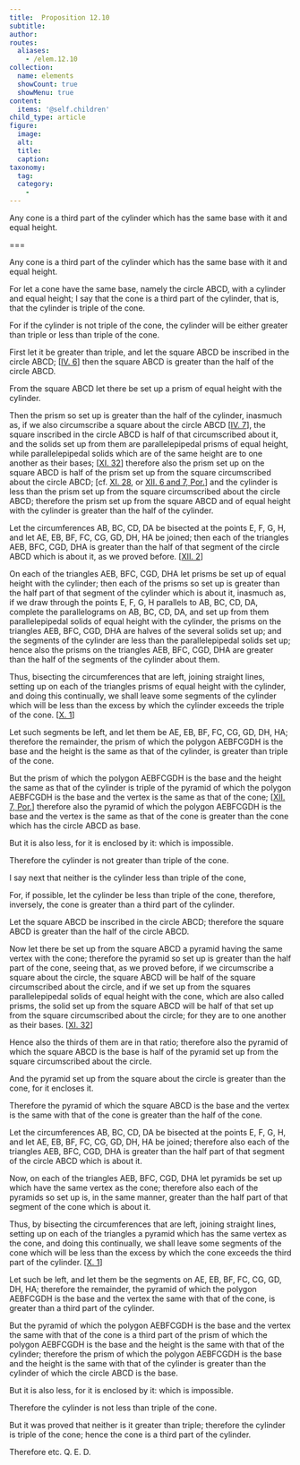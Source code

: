 ```yaml
---
title:  Proposition 12.10
subtitle: 
author:
routes:
  aliases:
    - /elem.12.10
collection:
  name: elements
  showCount: true
  showMenu: true
content:
  items: '@self.children'
child_type: article
figure:
  image:
  alt:
  title:
  caption:
taxonomy:
  tag:
  category:
    - 
---
```


<p>
       <hi rend="ital">Any cone is a third part of the cylinder which has the same base with it and equal height.</hi>
      </p>

===

<p>
       <span class="ital">Any cone is a third part of the cylinder which has the same base with it and equal height.</span>
      </p>

<p>For let a cone have the same base, namely the circle <span class="ital">ABCD</span>, with a cylinder and equal height; I say that the cone is a third part of the cylinder, that is, that the cylinder is triple of the cone. </p>

<p>For if the cylinder is not triple of the cone, the cylinder will be either greater than triple or less than triple of the cone. 
      </p>

<p>First let it be greater than triple, and let the square <span class="ital">ABCD</span> be inscribed in the circle <span class="ital">ABCD</span>; [<a href="/elem.4.6">IV. 6</a>] then the square <span class="ital">ABCD</span> is greater than the half of the circle <span class="ital">ABCD</span>. </p>

<p>From the square <span class="ital">ABCD</span> let there be set up a prism of equal height with the cylinder. </p>

<p>Then the prism so set up is greater than the half of the cylinder, <pb n="401"/>inasmuch as, if we also circumscribe a square about the circle <span class="ital">ABCD</span> [<a href="/elem.4.7">IV. 7</a>], the square inscribed in the circle <span class="ital">ABCD</span> is half of that circumscribed about it, and the solids set up from them are parallelepipedal prisms of equal height, while parallelepipedal solids which are of the same height are to one another as their bases; [<a href="/elem.11.32">XI. 32</a>] therefore also the prism set up on the square <span class="ital">ABCD</span> is half of the prism set up from the square circumscribed about the circle <span class="ital">ABCD</span>; [cf. <a href="/elem.11.28">XI. 28</a>, or <a href="/elem.12.6 elem.12.7.p.1">XII. 6 and 7, Por.</a>] and the cylinder is less than the prism set up from the square circumscribed about the circle <span class="ital">ABCD</span>; therefore the prism set up from the square <span class="ital">ABCD</span> and of equal height with the cylinder is greater than the half of the cylinder. </p>

<p>Let the circumferences <span class="ital">AB</span>, <span class="ital">BC</span>, <span class="ital">CD</span>, <span class="ital">DA</span> be bisected at the points <span class="ital">E</span>, <span class="ital">F</span>, <span class="ital">G</span>, <span class="ital">H</span>, and let <span class="ital">AE</span>, <span class="ital">EB</span>, <span class="ital">BF</span>, <span class="ital">FC</span>, <span class="ital">CG</span>, <span class="ital">GD</span>, <span class="ital">DH</span>, <span class="ital">HA</span> be joined; then each of the triangles <span class="ital">AEB</span>, <span class="ital">BFC</span>, <span class="ital">CGD</span>, <span class="ital">DHA</span> is greater than the half of that segment of the circle <span class="ital">ABCD</span> which is about it, as we proved before. [<a href="/elem.12.2">XII. 2</a>] </p>

<p>On each of the triangles <span class="ital">AEB</span>, <span class="ital">BFC</span>, <span class="ital">CGD</span>, <span class="ital">DHA</span> let prisms be set up of equal height with the cylinder; then each of the prisms so set up is greater than the half part of that segment of the cylinder which is about it, inasmuch as, if we draw through the points <span class="ital">E</span>, <span class="ital">F</span>, <span class="ital">G</span>, <span class="ital">H</span> parallels to <span class="ital">AB</span>, <span class="ital">BC</span>, <span class="ital">CD</span>, <span class="ital">DA</span>, complete the parallelograms on <span class="ital">AB</span>, <span class="ital">BC</span>, <span class="ital">CD</span>, <span class="ital">DA</span>, and set up from them parallelepipedal solids of equal height with the cylinder, the prisms on the triangles <span class="ital">AEB</span>, <span class="ital">BFC</span>, <span class="ital">CGD</span>, <span class="ital">DHA</span> are halves of the several solids set up; and the segments of the cylinder are less than the parallelepipedal solids set up; hence also the prisms on the triangles <span class="ital">AEB</span>, <span class="ital">BFC</span>, <span class="ital">CGD</span>, <span class="ital">DHA</span> are greater than the half of the segments of the cylinder about them. </p>

<p>Thus, bisecting the circumferences that are left, joining <pb n="402"/>straight lines, setting up on each of the triangles prisms of equal height with the cylinder, and doing this continually, we shall leave some segments of the cylinder which will be less than the excess by which the cylinder exceeds the triple of the cone. [<a href="/elem.10.1">X. 1</a>] </p>

<p>Let such segments be left, and let them be <span class="ital">AE</span>, <span class="ital">EB</span>, <span class="ital">BF</span>, <span class="ital">FC</span>, <span class="ital">CG</span>, <span class="ital">GD</span>, <span class="ital">DH</span>, <span class="ital">HA</span>; therefore the remainder, the prism of which the polygon <span class="ital">AEBFCGDH</span> is the base and the height is the same as that of the cylinder, is greater than triple of the cone. </p>

<p>But the prism of which the polygon <span class="ital">AEBFCGDH</span> is the base and the height the same as that of the cylinder is triple of the pyramid of which the polygon <span class="ital">AEBFCGDH</span> is the base and the vertex is the same as that of the cone; [<a href="/elem.12.7.p.1">XII. 7, Por.</a>] therefore also the pyramid of which the polygon <span class="ital">AEBFCGDH</span> is the base and the vertex is the same as that of the cone is greater than the cone which has the circle <span class="ital">ABCD</span> as base. </p>

<p>But it is also less, for it is enclosed by it: which is impossible. </p>

<p>Therefore the cylinder is not greater than triple of the cone. </p>

<p>I say next that neither is the cylinder less than triple of the cone, </p>

<p>For, if possible, let the cylinder be less than triple of the cone, therefore, inversely, the cone is greater than a third part of the cylinder. </p>

<p>Let the square <span class="ital">ABCD</span> be inscribed in the circle <span class="ital">ABCD</span>; therefore the square <span class="ital">ABCD</span> is greater than the half of the circle <span class="ital">ABCD</span>. </p>

<p>Now let there be set up from the square <span class="ital">ABCD</span> a pyramid having the same vertex with the cone; therefore the pyramid so set up is greater than the half part of the cone, seeing that, as we proved before, if we circumscribe a square <pb n="403"/>about the circle, the square <span class="ital">ABCD</span> will be half of the square circumscribed about the circle, and if we set up from the squares parallelepipedal solids of equal height with the cone, which are also called prisms, the solid set up from the square <span class="ital">ABCD</span> will be half of that set up from the square circumscribed about the circle; for they are to one another as their bases. [<a href="/elem.11.32">XI. 32</a>] </p>

<p>Hence also the thirds of them are in that ratio; therefore also the pyramid of which the square <span class="ital">ABCD</span> is the base is half of the pyramid set up from the square circumscribed about the circle. </p>

<p>And the pyramid set up from the square about the circle is greater than the cone, for it encloses it. </p>

<p>Therefore the pyramid of which the square <span class="ital">ABCD</span> is the base and the vertex is the same with that of the cone is greater than the half of the cone. </p>

<p>Let the circumferences <span class="ital">AB</span>, <span class="ital">BC</span>, <span class="ital">CD</span>, <span class="ital">DA</span> be bisected at the points <span class="ital">E</span>, <span class="ital">F</span>, <span class="ital">G</span>, <span class="ital">H</span>, and let <span class="ital">AE</span>, <span class="ital">EB</span>, <span class="ital">BF</span>, <span class="ital">FC</span>, <span class="ital">CG</span>, <span class="ital">GD</span>, <span class="ital">DH</span>, <span class="ital">HA</span> be joined; therefore also each of the triangles <span class="ital">AEB</span>, <span class="ital">BFC</span>, <span class="ital">CGD</span>, <span class="ital">DHA</span> is greater than the half part of that segment of the circle <span class="ital">ABCD</span> which is about it. </p>

<p>Now, on each of the triangles <span class="ital">AEB</span>, <span class="ital">BFC</span>, <span class="ital">CGD</span>, <span class="ital">DHA</span> let pyramids be set up which have the same vertex as the cone; therefore also each of the pyramids so set up is, in the same manner, greater than the half part of that segment of the cone which is about it. </p>

<p>Thus, by bisecting the circumferences that are left, joining straight lines, setting up on each of the triangles a pyramid which has the same vertex as the cone, and doing this continually, we shall leave some segments of the cone which will be less than the excess by which the cone exceeds the third part of the cylinder. [<a href="/elem.10.1">X. 1</a>] </p>

<p>Let such be left, and let them be the segments on <span class="ital">AE</span>, <span class="ital">EB</span>, <span class="ital">BF</span>, <span class="ital">FC</span>, <span class="ital">CG</span>, <span class="ital">GD</span>, <span class="ital">DH</span>, <span class="ital">HA</span>; <pb n="404"/>therefore the remainder, the pyramid of which the polygon <span class="ital">AEBFCGDH</span> is the base and the vertex the same with that of the cone, is greater than a third part of the cylinder. </p>

<p>But the pyramid of which the polygon <span class="ital">AEBFCGDH</span> is the base and the vertex the same with that of the cone is a third part of the prism of which the polygon <span class="ital">AEBFCGDH</span> is the base and the height is the same with that of the cylinder; therefore the prism of which the polygon <span class="ital">AEBFCGDH</span> is the base and the height is the same with that of the cylinder is greater than the cylinder of which the circle <span class="ital">ABCD</span> is the base. </p>

<p>But it is also less, for it is enclosed by it: which is impossible. </p>

<p>Therefore the cylinder is not less than triple of the cone. </p>

<p>But it was proved that neither is it greater than triple; therefore the cylinder is triple of the cone; hence the cone is a third part of the cylinder. </p>

<p>Therefore etc. Q. E. D.</p>
